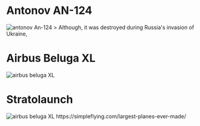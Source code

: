 <h1>Antonov AN-124</h1>
<img src="https://live.staticflickr.com/65535/51911482284_f84531e50a_b.jpg" alt="antonov An-124">
> Although, it was destroyed during Russia's invasion of Ukraine, 
<h1>Airbus Beluga XL</h1>
<img src="https://live.staticflickr.com/65535/47968377973_bf404bd56a_b.jpg" alt="airbus beluga XL">
<h1>Stratolaunch</h1>
<img src="[https://live.staticflickr.com/65535/47968377973_bf404bd56a_b.jpg](https://dn9tckvz2rpxv.cloudfront.net/stratolaunch/img2/location-mojave-2.jpg)" alt="airbus beluga XL">
https://simpleflying.com/largest-planes-ever-made/
